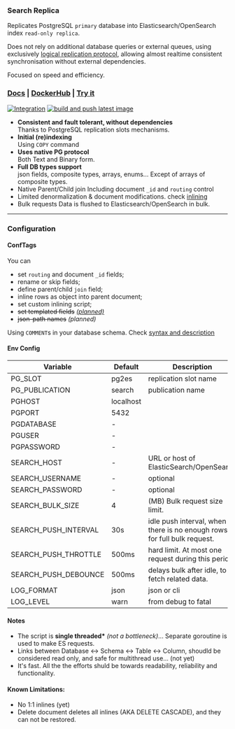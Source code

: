 ### Search Replica 

Replicates PostgreSQL `primary` database into Elasticsearch/OpenSearch index `read-only replica`.

Does not rely on additional database queries or external queues, 
using exclusively [logical replication protocol](https://www.postgresql.org/docs/current/protocol-logical-replication.html), 
allowing almost realtime consistent synchronisation without external dependencies. 

Focused on speed and efficiency. 

### [Docs](https://pg2es.github.io/) | [DockerHub](https://hub.docker.com/r/pg2es/search-replica) | [Try it](https://pg2es.github.io/getting-started/ "in 5min locally with docker-compose demo")

[![Integration](https://github.com/pg2es/search-replica/actions/workflows/integration.yaml/badge.svg?branch=master)](https://github.com/pg2es/search-replica/actions/workflows/integration.yaml)
[![build and push latest image](https://github.com/pg2es/search-replica/actions/workflows/push.yaml/badge.svg)](https://github.com/pg2es/search-replica/actions/workflows/push.yaml)

- **Consistent and fault tolerant, without dependencies**  
  Thanks to PostgreSQL replication slots mechanisms. 
- **Initial (re)indexing**  
  Using `COPY` command
- **Uses native PG protocol**  
  Both Text and Binary form.
- **Full DB types support**  
  json fields, composite types, arrays, enums... Except of arrays of composite types. 
- Native Parent/Child join
  Including document `_id` and `routing` control
- Limited denormalization & document modifications.
  check [inlining](https://pg2es.github.io/getting-started/inline/)
- Bulk requests
  Data is flushed to Elasticsearch/OpenSearch in bulk.


---

### Configuration

#### ConfTags

You can 
- set `routing` and document `_id` fields;
- rename or skip fields;
- define parent/child `join` field;
- inline rows as object into parent document;
- set custom inlining script;
- ~~set templated fields~~ _[(planned)](https://github.com/pg2es/search-replica/issues/5)_
- ~~json-path names~~ _(planned)_ 

Using `COMMENT`s in your database schema. Check
[syntax and description](https://pg2es.github.io/getting-started/conftags/ "conftags and syntax")


#### Env Config

| Variable             | Default   | Description |
-----------------------|-----------|-------------|
| PG_SLOT              | pg2es     | replication slot name |
| PG_PUBLICATION       | search    | publication name |
| PGHOST               | localhost | 
| PGPORT               | 5432      | 
| PGDATABASE           | -         |
| PGUSER               | -         |
| PGPASSWORD           | -         |
| SEARCH_HOST          | -         | URL or host of ElasticSearch/OpenSearch
| SEARCH_USERNAME      | -         | optional
| SEARCH_PASSWORD      | -         | optional
| SEARCH_BULK_SIZE     | 4         | (MB) Bulk request size limit.
| SEARCH_PUSH_INTERVAL | 30s       | idle push interval, when there is no enough rows for full bulk request.
| SEARCH_PUSH_THROTTLE | 500ms     | hard limit. At most one request during this period.
| SEARCH_PUSH_DEBOUNCE | 500ms     | delays bulk after idle, to fetch related data.
| LOG_FORMAT           | json      | json or cli
| LOG_LEVEL            | warn      | from debug to fatal



#### Notes
- The script is **single threaded\*** _(not a bottleneck)_... Separate goroutine is used to make ES requests.
- Links between Database <-> Schema <-> Table <-> Column, shoudld be considered read only, and safe for multithread use... (not yet)
- It's fast. All the the efforts shuld be towards readability, reliability and functionality. 

#### Known Limitations:
- No 1:1 inlines (yet)
- Delete document deletes all inlines (AKA DELETE CASCADE), and they can not be restored.
